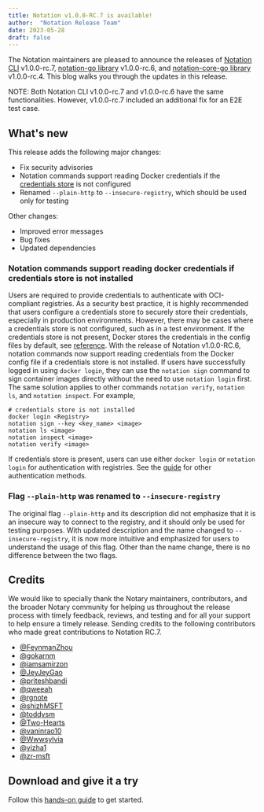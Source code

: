 ```yaml
---
title: Notation v1.0.0-RC.7 is available!
author:  "Notation Release Team"
date: 2023-05-28
draft: false
---
```


The Notation maintainers are pleased to announce the releases of [Notation CLI](https://github.com/notaryproject/notation) v1.0.0-rc.7, [notation-go library](https://github.com/notaryproject/notation-go) v1.0.0-rc.6, and [notation-core-go library](https://github.com/notaryproject/notation-go) v1.0.0-rc.4. This blog walks you through the updates in this release.

NOTE: Both Notation CLI v1.0.0-rc.7 and v1.0.0-rc.6 have the same functionalities. However, v1.0.0-rc.7 included an additional fix for an E2E test case.

## What's new

This release adds the following major changes:

- Fix security advisories
- Notation commands support reading Docker credentials if the [credentials store](https://docs.docker.com/engine/reference/commandline/login/#configure-the-credentials-store) is not configured
- Renamed `--plain-http` to `--insecure-registry`, which should be used only for testing

Other changes:

- Improved error messages
- Bug fixes
- Updated dependencies

### Notation commands support reading docker credentials if credentials store is not installed

Users are required to provide credentials to authenticate with OCI-compliant registries. As a security best practice, it is highly recommended that users configure a credentials store to securely store their credentials, especially in production environments. However, there may be cases where a credentials store is not configured, such as in a test environment. If the credentials store is not present, Docker stores the credentials in the config files by default, see [reference](https://docs.docker.com/engine/reference/commandline/login/#default-behavior). With the release of Notation v1.0.0-RC.6, notation commands now support reading credentials from the Docker config file if a credentials store is not installed. If users have successfully logged in using `docker login`, they can use the `notation sign` command to sign container images directly without the need to use `notation login` first. The same solution applies to other commands `notation verify`, `notation ls`, and `notation inspect`. For example,

```console
# credentials store is not installed
docker login <Registry>
notation sign --key <key_name> <image>
notation ls <image>
notation inspect <image>
notation verify <image>
```

If credentials store is present, users can use either `docker login` or `notation login` for authentication with registries. See the [guide](https://notaryproject.dev/docs/how-to/registry-authentication/) for other authentication methods.

### Flag `--plain-http` was renamed to `--insecure-registry`

The original flag `--plain-http` and its description did not emphasize that it is an insecure way to connect to the registry, and it should only be used for testing purposes. With updated description and the name changed to `--insecure-registry`, it is now more intuitive and emphasized for users to understand the usage of this flag. Other than the name change, there is no difference between the two flags.

## Credits

We would like to specially thank the Notary maintainers, contributors, and the broader Notary community for helping us throughout the release process with timely feedback, reviews, and testing and for all your support to help ensure a timely release. Sending credits to the following contributors who made great contributions to Notation RC.7.

- [@FeynmanZhou](https://github.com/FeynmanZhou)
- [@gokarnm](https://github.com/gokarnm)
- [@iamsamirzon](https://github.com/iamsamirzon)
- [@JeyJeyGao](https://github.com/JeyJeyGao)
- [@priteshbandi](https://github.com/priteshbandi)
- [@qweeah](https://github.com/qweeah)
- [@rgnote](https://github.com/rgnote)
- [@shizhMSFT](https://github.com/shizhMSFT)
- [@toddysm](https://github.com/toddysm)
- [@Two-Hearts](https://github.com/Two-Hearts)
- [@vaninrao10](https://github.com/vaninrao10)
- [@Wwwsylvia](https://github.com/Wwwsylvia)
- [@yizha1](https://github.com/yizha1)
- [@zr-msft](https://github.com/zr-msft)

## Download and give it a try

Follow this [hands-on guide](https://notaryproject.dev/docs/quickstart/) to get started.
